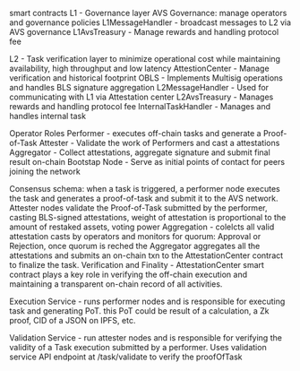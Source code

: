 smart contracts
L1 - Governance layer 
AVS Governance: manage operators and governance policies
L1MessageHandler - broadcast messages to L2 via AVS governance
L1AvsTreasury - Manage rewards and handling protocol fee

L2 - Task verification layer to minimize operational cost while maintaining availability, high throughput and low latency
AttestionCenter - Manage verification and historical footprint
OBLS - Implements Multisig operations and handles BLS signature aggregation
L2MessageHandler - Used for communicating with L1 via Attestation center
L2AvsTreasury - Manages rewards and handling protocol fee
InternalTaskHandler - Manages and handles internal task

Operator Roles
Performer - executes off-chain tasks and generate a Proof-of-Task
Attester - Validate the work of Performers and cast a attestations
Aggregator - Collect attestations, aggregate signature and submit final result on-chain
Bootstap Node - Serve as initial points of contact for peers joining the network

Consensus schema:
when a task is triggered, a performer node executes the task and generates a proof-of-task and submit it to the AVS network.
Attester nodes validate the Proof-of-Task submitted by the performer, casting BLS-signed attestations, weight of attestation is proportional to the amount of restaked assets, voting power
Aggregation - colelcts all valid attestation casts by operators and monitors for quorum: Approval or Rejection, once quorum is reched the Aggregator aggregates all the attestations and submits an on-chain txn to the AttestationCenter contract to finalize the task.
Verification and Finality - AttestationCenter smart contract plays a key role in verifying the off-chain execution and maintaining a transparent on-chain record of all activities.

Execution Service - runs performer nodes and is responsible for executing task and generating PoT. this PoT could be result of a calculation, a Zk proof, CID of a JSON on IPFS, etc.

Validation Service - run attester nodes and is responsible for verifying the validity of a Task execution submitted by a performer. Uses validation service API endpoint at /task/validate to verify the proofOfTask